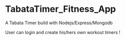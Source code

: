# TabataTimer_Fitness_App

A Tabata Timer build with Nodejs/Express/Mongodb

User can login and create his/hers own workout timers !


